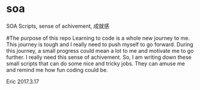 # soa
SOA Scripts, sense of achivement, 成就感

#The purpose of this repo
Learning to code is a whole new journey to me. This journey is tough and I really need to push myself to go forward. During this journey, a small progress could mean a lot to me and motivate me to go further. I really need this sense of achivement. So, I am writing down these small scripts that can do some nice and tricky jobs. They can amuse me and remind me how fun coding could be.

Eric 2017.3.17
